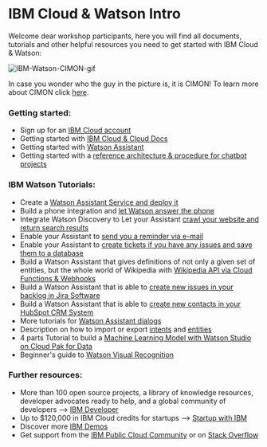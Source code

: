 # IBM Cloud & Watson Intro

Welcome dear workshop participants, here you will find all documents, tutorials and other helpful resources you need to get started with IBM Cloud & Watson:

![IBM-Watson-CIMON-gif](https://www.ibm.com/thought-leadership/smart/ai-in-space-xp/src/img/loader_iss.gif)

In case you wonder who the guy in the picture is, it is CIMON! To learn more about CIMON click [here](https://www.ibm.com/thought-leadership/smart/ai-in-space-xp/).

### Getting started:
- Sign up for an [IBM Cloud account](https://ibm.biz/BdqQUK)
- Getting started with [IBM Cloud & Cloud Docs](https://cloud.ibm.com/docs)
- Getting started with [Watson Assistant](https://cloud.ibm.com/docs/assistant?topic=assistant-getting-started)
- Getting started with a [reference architecture & procedure for chatbot projects](https://www.ibm.com/cloud/architecture/architectures/cognitiveConversationDomain/reference-architecture)

### IBM Watson Tutorials:
- Create a [Watson Assistant Service and deploy it](https://github.com/FelixAugenstein/watson-assistant-tutorial)
- Build a phone integration and [let Watson answer the phone](https://github.com/FelixAugenstein/voice-agent-tutorial)
- Integrate Watson Discovery to Let your Assistant [crawl your website and return search results](https://github.com/FelixAugenstein/search-skill-tutorial)
- Enable your Assistant to [send you a reminder via e-mail](https://github.com/FelixAugenstein/watson-assistant-webhooks-tutorial)
- Enable your Assistant to [create tickets if you have any issues and save them to a database](https://github.com/FelixAugenstein/watson-assistant-webhooks-tutorial-part-ii)
- Build a Watson Assistant that gives definitions of not only a given set of entities, but the whole world of Wikipedia with [Wikipedia API via Cloud Functions & Webhooks](https://developer.ibm.com/recipes/tutorials/connect-watson-assistant-with-wikipedia-api-via-cloud-functions/)
- Build a Watson Assistant that is able to [create new issues in your backlog in Jira Software](https://github.com/FelixAugenstein/watson-assistant-jira-issues)
- Build a Watson Assistant that is able to [create new contacts in your HubSpot CRM System](https://github.com/FelixAugenstein/watson-assistant-hubspot-crm-contacts)
- More tutorials for [Watson Assistant dialogs](https://cloud.ibm.com/docs/assistant?topic=assistant-tutorial)
- Description on how to import or export [intents](https://cloud.ibm.com/docs/assistant?topic=assistant-intents#intents-export) and [entities](https://cloud.ibm.com/docs/assistant?topic=assistant-entities#entities-export)
- 4 parts Tutorial to build a [Machine Learning Model with Watson Studio on Cloud Pak for Data](https://github.com/FelixAugenstein/cloud-pak-for-data-tutorial)
- Beginner's guide to [Watson Visual Recognition](https://developer.ibm.com/articles/introduction-watson-visual-recognition/)

### Further resources:
- More than 100 open source projects, a library of knowledge resources, developer advocates ready to help, and a global community of developers --> [IBM Developer](https://developer.ibm.com/)
- Up to $120,000 in IBM Cloud credits for startups --> [Startup with IBM](https://developer.ibm.com/startups/)
- Discover more [IBM Demos](https://www.ibm.com/demos/)
- Get support from the [IBM Public Cloud Community](https://community.ibm.com/community/user/publiccloud/home) or on [Stack Overflow](https://stackoverflow.com/questions/tagged/ibm-cloud) 
